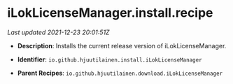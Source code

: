 # iLokLicenseManager.install.recipe

_Last updated 2021-12-23 20:01:51Z_

- **Description**: Installs the current release version of iLokLicenseManager.

- **Identifier**: `io.github.hjuutilainen.install.iLokLicenseManager`

- **Parent Recipes**: `io.github.hjuutilainen.download.iLokLicenseManager`
